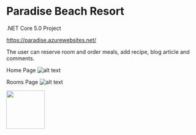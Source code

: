 # Paradise Beach Resort
.NET Core 5.0 Project

https://paradise.azurewebsites.net/

The user can reserve room and order meals, add recipe, blog article and comments.

Home Page
![alt text](https://linkpicture.com/q/Home_1.jpg)


Rooms Page
![alt text](C:\Users\Huko\Desktop\213.jpg)

<img align="left" width="100" height="100" src="C:\Users\Huko\Desktop\213.jpg">




